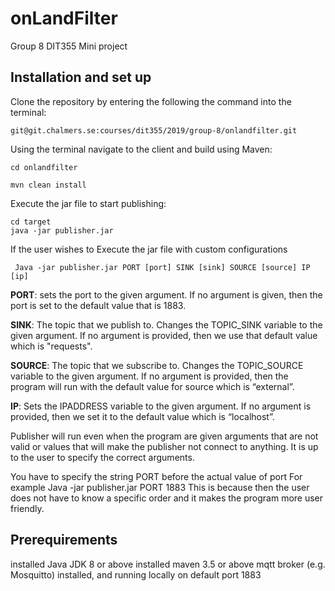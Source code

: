 # onLandFilter
Group 8
DIT355 Mini project


## Installation and set up
Clone the repository by entering the following the command into the terminal:
```
git@git.chalmers.se:courses/dit355/2019/group-8/onlandfilter.git
```

Using the terminal navigate to the client and build using Maven:
```
cd onlandfilter

mvn clean install
```
Execute the jar file to start publishing:
```
cd target
java -jar publisher.jar
```
If the user wishes to Execute the jar file with custom configurations
```
 Java -jar publisher.jar PORT [port] SINK [sink] SOURCE [source] IP [ip]
 ```
**PORT**: sets the port to the given argument. If no argument is given, then the port is set to the default value that is 1883.

**SINK**: The topic that we publish to. Changes the TOPIC_SINK variable to the given argument. If no argument is provided, then we use that default value which is "requests".

**SOURCE**: The topic that we subscribe to. Changes the TOPIC_SOURCE variable to the given argument. If no argument is provided, then the program will run with the default value for source which is “external”.

**IP**: Sets the IPADDRESS variable to the given argument. If no argument is provided, then we set it to the default value which is “localhost”.

Publisher will run even when the program are given arguments that are not valid or values that will make the publisher not connect to anything. It is up to the user to specify the correct arguments. 

You have to specify the string PORT before the actual value of port 
For example Java -jar publisher.jar PORT 1883
This is because then the user does not have to know a specific order and it makes the program more user friendly.


## Prerequirements
installed Java JDK 8 or above
installed maven 3.5 or above
mqtt broker (e.g. Mosquitto) installed, and running locally on default port 1883
